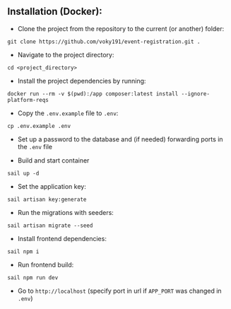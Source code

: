 ## Installation (Docker):

- Clone the project from the repository to the current (or another) folder:

`git clone https://github.com/voky191/event-registration.git .`

- Navigate to the project directory:

`cd <project_directory>`

- Install the project dependencies by running:

`docker run --rm -v $(pwd):/app composer:latest install --ignore-platform-reqs`

- Copy the `.env.example` file to `.env`:

`cp .env.example .env`

- Set up a password to the database and (if needed) forwarding ports in the `.env` file


- Build and start container

`sail up -d`

- Set the application key:

`sail artisan key:generate`

- Run the migrations with seeders:

`sail artisan migrate --seed`

- Install frontend dependencies:

`sail npm i`

- Run frontend build:

`sail npm run dev`

- Go to `http://localhost` (specify port in url if `APP_PORT` was changed in `.env`)
